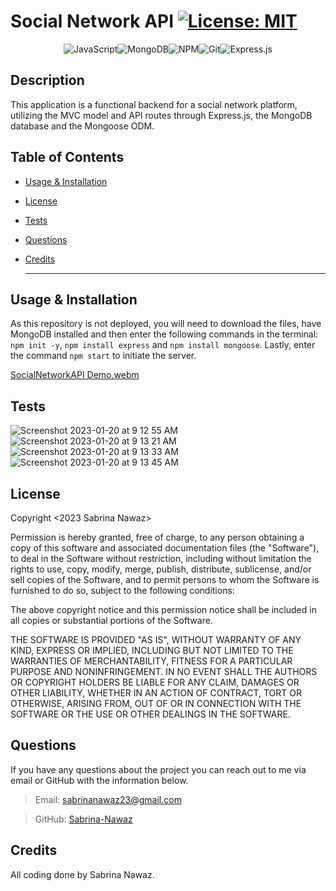 # Social Network API [![License: MIT](https://img.shields.io/badge/License-MIT-yellow.svg)](https://opensource.org/licenses/MIT)

 <div align="center">

![JavaScript](https://img.shields.io/badge/javascript-%23323330.svg?style=for-the-badge&logo=javascript&logoColor=%23F7DF1E)![MongoDB](https://img.shields.io/badge/MongoDB-%234ea94b.svg?style=for-the-badge&logo=mongodb&logoColor=white)![NPM](https://img.shields.io/badge/NPM-%23000000.svg?style=for-the-badge&logo=npm&logoColor=white)![Git](https://img.shields.io/badge/git-%23F05033.svg?style=for-the-badge&logo=git&logoColor=white)![Express.js](https://img.shields.io/badge/express.js-%23404d59.svg?style=for-the-badge&logo=express&logoColor=%2361DAFB)

</div>

## Description

This application is a functional backend for a social network platform, utilizing the MVC model and API routes through Express.js, the MongoDB database and the Mongoose ODM.

## Table of Contents

- [Usage & Installation](#usage)
- [License](#license)
- [Tests](#tests)
- [Questions](#questions)
- [Credits](#credits)

  ***

## Usage & Installation

As this repository is not deployed, you will need to download the files, have MongoDB installed and then enter the following commands in the terminal: `npm init -y`, `npm install express` and `npm install mongoose`. Lastly, enter the command `npm start` to initiate the server.

[SocialNetworkAPI Demo.webm](https://user-images.githubusercontent.com/61954667/213720238-07274886-ef69-49a6-af62-3c5b6731e88e.webm)

## Tests

![Screenshot 2023-01-20 at 9 12 55 AM](https://user-images.githubusercontent.com/61954667/213720565-a62604be-2486-41b4-bba7-645c6457493d.png)
![Screenshot 2023-01-20 at 9 13 21 AM](https://user-images.githubusercontent.com/61954667/213720648-84e845d4-9630-49fc-b5ba-2138542d52dc.png)
![Screenshot 2023-01-20 at 9 13 33 AM](https://user-images.githubusercontent.com/61954667/213720692-754df7b8-a8ad-4e44-bb80-f53c4186f155.png)
![Screenshot 2023-01-20 at 9 13 45 AM](https://user-images.githubusercontent.com/61954667/213720742-52763eda-c7a4-47c0-aeea-74f01eaa2079.png)

## License

Copyright <2023 Sabrina Nawaz> <COPYRIGHT>

Permission is hereby granted, free of charge, to any person obtaining a copy of this software and associated documentation files (the "Software"), to deal in the Software without restriction, including without limitation the rights to use, copy, modify, merge, publish, distribute, sublicense, and/or sell copies of the Software, and to permit persons to whom the Software is furnished to do so, subject to the following conditions:

The above copyright notice and this permission notice shall be included in all copies or substantial portions of the Software.

THE SOFTWARE IS PROVIDED "AS IS", WITHOUT WARRANTY OF ANY KIND, EXPRESS OR IMPLIED, INCLUDING BUT NOT LIMITED TO THE WARRANTIES OF MERCHANTABILITY, FITNESS FOR A PARTICULAR PURPOSE AND NONINFRINGEMENT. IN NO EVENT SHALL THE AUTHORS OR COPYRIGHT HOLDERS BE LIABLE FOR ANY CLAIM, DAMAGES OR OTHER LIABILITY, WHETHER IN AN ACTION OF CONTRACT, TORT OR OTHERWISE, ARISING FROM, OUT OF OR IN CONNECTION WITH THE SOFTWARE OR THE USE OR OTHER DEALINGS IN THE SOFTWARE.

## Questions

If you have any questions about the project you can reach out to me via email or GitHub with the information below.

> Email: sabrinanawaz23@gmail.com

> GitHub: [Sabrina-Nawaz](https://github.com/Sabrina-Nawaz)

## Credits

All coding done by Sabrina Nawaz.
